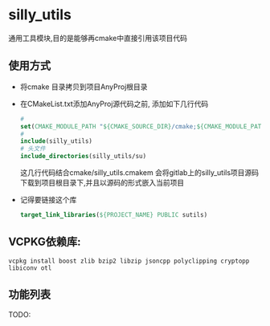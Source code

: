 # silly_utils

通用工具模块,目的是能够再cmake中直接引用该项目代码



## 使用方式

+ 将cmake 目录拷贝到项目AnyProj根目录

+ 在CMakeList.txt添加AnyProj源代码之前, 添加如下几行代码

  ```cmake
  # 
  set(CMAKE_MODULE_PATH "${CMAKE_SOURCE_DIR}/cmake;${CMAKE_MODULE_PATH}")
  # 
  include(silly_utils)
  # 头文件
  include_directories(silly_utils/su)
  ```

  这几行代码结合cmake/silly_utils.cmakem 会将gitlab上的silly_utils项目源码下载到项目根目录下,并且以源码的形式嵌入当前项目

+ 记得要链接这个库

  ```cmake
  target_link_libraries(${PROJECT_NAME} PUBLIC sutils)
  ```

  

## VCPKG依赖库:

```
vcpkg install boost zlib bzip2 libzip jsoncpp polyclipping cryptopp libiconv otl
```



## 功能列表

TODO:

